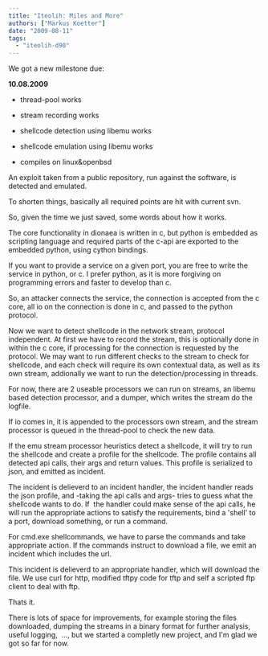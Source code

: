 ```yaml
---
title: "Iteolih: Miles and More"
authors: ["Markus Koetter"]
date: "2009-08-11"
tags: 
  - "iteolih-d90"
---
```


We got a new milestone due:

  

**10.08.2009**  

  

  
- thread-pool works
  
- stream recording works
  
- shellcode detection using libemu works
  
- shellcode emulation using libemu works
  
- compiles on linux&openbsd
  

  

  
An exploit taken from a public repository, run against the software, is detected and emulated.

  

To shorten things, basically all required points are hit with current svn.

  

So, given the time we just saved, some words about how it works.

  

The core functionality in dionaea is written in c, but python is embedded as scripting language and required parts of the c-api are exported to the embedded python, using cython bindings.

  

If you want to provide a service on a given port, you are free to write the service in python, or c. I prefer python, as it is more forgiving on programming errors and faster to develop than c.

  

So, an attacker connects the service, the connection is accepted from the c core, all io on the connection is done in c, and passed to the python protocol.

  

Now we want to detect shellcode in the network stream, protocol independent. At first we have to record the stream, this is optionally done in within the c core, if processing for the connection is requested by the protocol. We may want to run different checks to the stream to check for shellcode, and each check will require its own contextual data, as well as its own stream, addionally we want to run the detection/processing in threads.

  

For now, there are 2 useable processors we can run on streams, an libemu based detection processor, and a dumper, which writes the stream do the logfile.

  

If io comes in, it is appended to the processors own stream, and the stream processor is queued in the thread-pool to check the new data.

  

If the emu stream processor heuristics detect a shellcode, it will try to run the shellcode and create a profile for the shellcode. The profile contains all detected api calls, their args and return values. This profile is serialized to json, and emitted as incident.

  

The incident is delieverd to an incident handler, the incident handler reads the json profile, and -taking the api calls and args- tries to guess what the shellcode wants to do. If  the handler could make sense of the api calls, he will run the appropriate actions to satisfy the requirements, bind a 'shell' to a port, download something, or run a command.

  

For cmd.exe shellcommands, we have to parse the commands and take appropriate action. If the commands instruct to download a file, we emit an incident which includes the url.

  

This incident is delieverd to an appropriate handler, which will download the file. We use curl for http, modified tftpy code for tftp and self a scripted ftp client to deal with ftp.

  

Thats it.

  

There is lots of space for improvements, for example storing the files downloaded, dumping the streams in a binary format for further analysis, useful logging,  ..., but we started a completly new project, and I'm glad we got so far for now.
